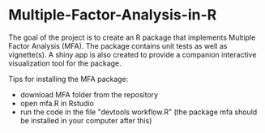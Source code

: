 # Multiple-Factor-Analysis-in-R

The goal of the project is to create an R package that implements Multiple Factor Analysis (MFA).
The package contains unit tests as well as vignette(s). A shiny app is also created to provide a companion interactive
visualization tool for the package.

Tips for installing the MFA package:

* download MFA folder from the repository
* open mfa.R in Rstudio
* run the code in the file "devtools workflow.R" (the package mfa should be installed in your computer after this)

